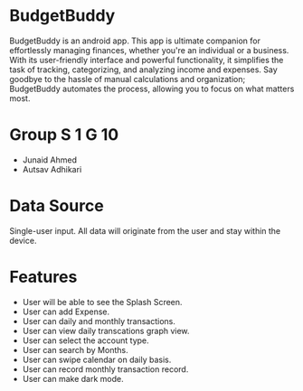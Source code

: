 # BudgetBuddy
BudgetBuddy is an android app. This app is ultimate companion for effortlessly managing finances, whether you're an individual or a business. With its user-friendly interface and powerful functionality, it simplifies the task of tracking, categorizing, and analyzing income and expenses. Say goodbye to the hassle of manual calculations and organization; BudgetBuddy automates the process, allowing you to focus on what matters most. 

# Group S 1 G 10
- Junaid Ahmed
- Autsav Adhikari

# Data Source
Single-user input. All data will originate from the user and stay within the device.

# Features
- User will be able to see the Splash Screen.
- User can add Expense.
- User can daily and monthly transactions.
- User can view daily transcations graph view.
- User can select the account type.
- User can search by Months.
- User can swipe calendar on daily basis.
- User can record monthly transaction record.
- User can make dark mode.